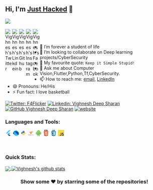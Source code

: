 ## Hi, I'm [Just Hacked](https://justhacked.tech) 👋

![](https://komarev.com/ghpvc/?username=vighneshdeepweb)

<a href="https://twitter.com/F4Flicker">
  <img align="left" alt="Vighnesh's Twitter" width="22px" src="https://cdn.jsdelivr.net/npm/simple-icons@v3/icons/twitter.svg" />
</a>
<a href="https://www.linkedin.com/in/vighnesh-deep-202001">
  <img align="left" alt="Vighnesh's Linkdein" width="22px" src="https://cdn.jsdelivr.net/npm/simple-icons@v3/icons/linkedin.svg" />
</a>
<a href="https://github.com/vighneshdeepweb">
  <img align="left" alt="Vighnesh's Github" width="22px" src="https://cdn.jsdelivr.net/npm/simple-icons@v3/icons/github.svg" />
</a>
<a href="https://www.instagram.com/f4.vighnesh">
  <img align="left" alt="Vighnesh's Instagram" width="22px" src="https://cdn.jsdelivr.net/npm/simple-icons@v3/icons/instagram.svg" />
</a>
<a href="https://www.facebook.com/Vighneshdeep">
  <img align="left" alt="Vighnesh's Facebook" width="22px" src="https://cdn.jsdelivr.net/npm/simple-icons@v3/icons/facebook.svg" />
</a>

<br/>
<br/>


- 🌱 I’m forever a student of life
- 👯 I’m looking to collaborate on Deep learning projects/CyberSecurity
- 🤔 My favourite quote: `Keep it Simple Stupid!`
- 💬 Ask me about Computer Vision,Flutter,Python,Tf,CyberSecurity.
- 📫 How to reach me: [email](mailto:vighneshdeepsharan2002@gmail.com), [LinkedIn](https://www.linkedin.com/in/vighnesh-deep-202001)
- 😄 Pronouns: He/His
- ⚡ Fun fact: I love basketball

[![Twitter: F4Flicker](https://img.shields.io/twitter/follow/F4Flicker?style=social)](https://twitter.com/F4Flicker)
[![Linkedin: Vighnesh Deep Sharan](https://img.shields.io/badge/-Vighnesh_Deep-blue?style=flat-square&logo=Linkedin&logoColor=white&link=https://www.linkedin.com/in/vighnesh-deep-202001/)](https://www.linkedin.com/in/vighnesh-deep-202001/)
[![GitHub Vighnesh Deep Sharan](https://img.shields.io/github/followers/vighneshdeepweb?label=follow&style=social)](https://github.com/vighneshdeepweb)
[![website](https://img.shields.io/badge/PortfolioWebsite-website-2648ff?style=flat-square&logo=google-chrome)](https://vighnesh-responsive.netlify.app/)


### Languages and Tools:  

<code><img height="20" src="https://raw.githubusercontent.com/github/explore/80688e429a7d4ef2fca1e82350fe8e3517d3494d/topics/flutter/flutter.png"></code>
<code><img height="20" src="https://raw.githubusercontent.com/github/explore/80688e429a7d4ef2fca1e82350fe8e3517d3494d/topics/dart/dart.png"></code>
<code><img height="20" src="https://raw.githubusercontent.com/github/explore/80688e429a7d4ef2fca1e82350fe8e3517d3494d/topics/python/python.png"></code>
<code><img height="20" src="https://raw.githubusercontent.com/github/explore/80688e429a7d4ef2fca1e82350fe8e3517d3494d/topics/tensorflow/tensorflow.png"></code>
<code><img height="20" src="https://raw.githubusercontent.com/github/explore/80688e429a7d4ef2fca1e82350fe8e3517d3494d/topics/android/android.png"></code>
<code><img height="20" src="https://raw.githubusercontent.com/github/explore/80688e429a7d4ef2fca1e82350fe8e3517d3494d/topics/html/html.png"></code>
<code><img height="20" src="https://raw.githubusercontent.com/github/explore/80688e429a7d4ef2fca1e82350fe8e3517d3494d/topics/css/css.png"></code>
<code><img height="20" src="https://raw.githubusercontent.com/github/explore/80688e429a7d4ef2fca1e82350fe8e3517d3494d/topics/javascript/javascript.png"></code>


<br/>

### Quick Stats:

<a href="https://github.com/vighneshdeepweb">
  <img align="center" src="https://github-readme-stats.vercel.app/api/top-langs/?username=vighneshdeepweb&theme=dark&hide=TCL" />
</a>

<a href="https://github.com/vighneshdeepweb">
  <img align="center" src="https://github-readme-stats.vercel.app/api?username=vighneshdeepweb&show_icons=true&theme=tokyonight&count_private=true&line_height=33" alt="Vighnesh's github stats"/>
</a>

<div align="center">

### Show some ❤️ by starring some of the repositories!

</div>
















